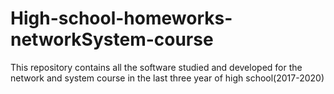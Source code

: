 # High-school-homeworks-networkSystem-course
This repository contains all the software studied and developed for the network and system course in the last three year of high school(2017-2020)
